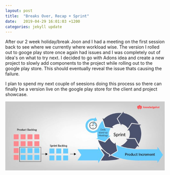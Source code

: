 ```yaml
---
layout: post
title:  "Breaks Over, Recap + Sprint"
date:   2019-04-29 16:01:03 +1200
categories: jekyll update
---
```


After our 2 week holiday/break Joon and I had a meeting on the first session back to see where we currently where workload wise. The version I rolled out to googe play store once again had issues and I was completely out of idea's on what to try next. I decided to go with Adons idea and create a new project to slowly add components to the project while rolling out to the google play store. This should eventually reveal the issue thats causing the failure.

I plan to spend my next couple of seesions doing this process so there can finally be a version live on the google play store for the client and project showcase.

![](/assets/sprint.JPG)